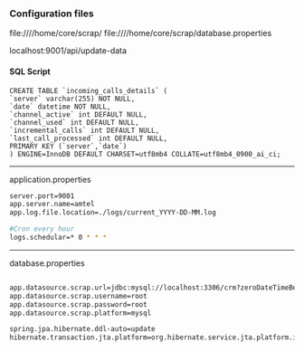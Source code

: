 ### Configuration files
file:////home/core/scrap/
file:////home/core/scrap/database.properties


localhost:9001/api/update-data

#### SQL Script
```mysql
CREATE TABLE `incoming_calls_details` (
`server` varchar(255) NOT NULL,
`date` datetime NOT NULL,
`channel_active` int DEFAULT NULL,
`channel_used` int DEFAULT NULL,
`incremental_calls` int DEFAULT NULL,
`last_call_processed` int DEFAULT NULL,
PRIMARY KEY (`server`,`date`)
) ENGINE=InnoDB DEFAULT CHARSET=utf8mb4 COLLATE=utf8mb4_0900_ai_ci;

```
---------------------------------------------------

application.properties

```bash
server.port=9001
app.server.name=amtel
app.log.file.location=./logs/current_YYYY-DD-MM.log

#Cron every hour
logs.schedular=* 0 * * *

```
----------------------------------------------------

database.properties

````bash

app.datasource.scrap.url=jdbc:mysql://localhost:3306/crm?zeroDateTimeBehavior=convertToNull
app.datasource.scrap.username=root
app.datasource.scrap.password=root
app.datasource.scrap.platform=mysql

spring.jpa.hibernate.ddl-auto=update
hibernate.transaction.jta.platform=org.hibernate.service.jta.platform.internal.JBossAppServerJtaPlatform
````